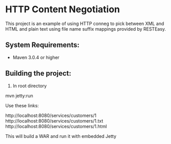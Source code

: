 HTTP Content Negotiation
=========================
This project is an example of using HTTP conneg to pick between XML and HTML and plain text using file name suffix
mappings provided by RESTEasy.

System Requirements:
-------------------------
- Maven 3.0.4 or higher

Building the project:
-------------------------
1. In root directory

mvn jetty:run

Use these links:

http://localhost:8080/services/customers/1
http://localhost:8080/services/customers/1.txt
http://localhost:8080/services/customers/1.html


This will build a WAR and run it with embedded Jetty
